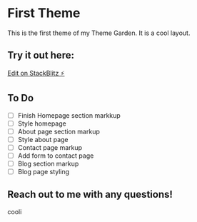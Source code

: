 # First Theme 

This is the first theme of my Theme Garden. It is a cool layout.

## Try it out here:

[Edit on StackBlitz ⚡️](https://stackblitz.com/edit/nextjs-21v57b)

## To Do
- [ ] Finish Homepage section markkup
- [ ] Style homepage
- [ ] About page section markup
- [ ] Style about page
- [ ] Contact page markup
- [ ] Add form to contact page
- [ ] Blog section markup
- [ ] Blog page styling

## Reach out to me with any questions!
cooli